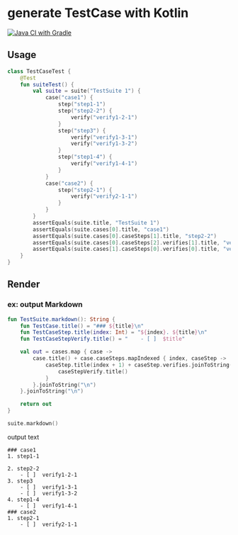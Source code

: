 # generate TestCase with Kotlin

[![Java CI with Gradle](https://github.com/kamedon/KTestCaseDSL/actions/workflows/gradle.yml/badge.svg)](https://github.com/kamedon/KTestCaseDSL/actions/workflows/gradle.yml)

## Usage

```kotlin
class TestCaseTest {
    @Test
    fun suiteTest() {
        val suite = suite("TestSuite 1") {
            case("case1") {
                step("step1-1")
                step("step2-2") {
                    verify("verify1-2-1")
                }
                step("step3") {
                    verify("verify1-3-1")
                    verify("verify1-3-2")
                }
                step("step1-4") {
                    verify("verify1-4-1")
                }
            }
            case("case2") {
                step("step2-1") {
                    verify("verify2-1-1")
                }
            }
        }
        assertEquals(suite.title, "TestSuite 1")
        assertEquals(suite.cases[0].title, "case1")
        assertEquals(suite.cases[0].caseSteps[1].title, "step2-2")
        assertEquals(suite.cases[0].caseSteps[2].verifies[1].title, "verify1-3-2")
        assertEquals(suite.cases[1].caseSteps[0].verifies[0].title, "verify2-1-1")
    }
}

```

## Render

### ex: output Markdown

```kotlin
fun TestSuite.markdown(): String {
    fun TestCase.title() = "### ${title}\n"
    fun TestCaseStep.title(index: Int) = "${index}. ${title}\n"
    fun TestCaseStepVerify.title() = "    - [ ]  $title"

    val out = cases.map { case ->
        case.title() + case.caseSteps.mapIndexed { index, caseStep ->
            caseStep.title(index + 1) + caseStep.verifies.joinToString("\n") { caseStepVerify ->
                caseStepVerify.title()
            }
        }.joinToString("\n")
    }.joinToString("\n")

    return out
}
```

```kotlin
suite.markdown()
```

output text

```
### case1
1. step1-1

2. step2-2
    - [ ]  verify1-2-1
3. step3
    - [ ]  verify1-3-1
    - [ ]  verify1-3-2
4. step1-4
    - [ ]  verify1-4-1
### case2
1. step2-1
    - [ ]  verify2-1-1
```
